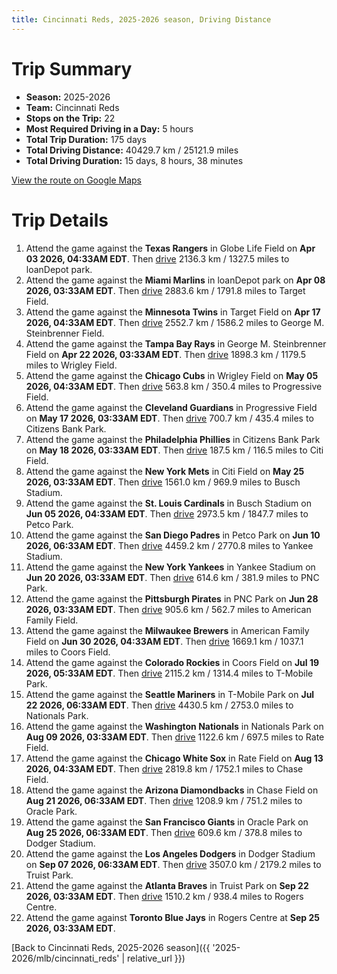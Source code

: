```yaml
---
title: Cincinnati Reds, 2025-2026 season, Driving Distance
---
```


# Trip Summary
- **Season:** 2025-2026
- **Team:** Cincinnati Reds
- **Stops on the Trip:** 22
- **Most Required Driving in a Day:** 5 hours
- **Total Trip Duration:** 175 days
- **Total Driving Distance:** 40429.7 km / 25121.9 miles
- **Total Driving Duration:** 15 days, 8 hours, 38 minutes

[View the route on Google Maps](https://www.google.com/maps/dir/Globe+Life+Field+Arlington/loanDepot+park+Miami/Target+Field+Minneapolis/George+M.+Steinbrenner+Field+Tampa/Wrigley+Field+Chicago/Progressive+Field+Cleveland/Citizens+Bank+Park+Philadelphia/Citi+Field+Flushing/Busch+Stadium+St.+Louis/Petco+Park+San+Diego/Yankee+Stadium+Bronx/PNC+Park+Pittsburgh/American+Family+Field+Milwaukee/Coors+Field+Denver/T-Mobile+Park+Seattle/Nationals+Park+Washington/Rate+Field+Chicago/Chase+Field+Phoenix/Oracle+Park+San+Francisco/Dodger+Stadium+Los+Angeles/Truist+Park+Atlanta/Rogers+Centre+Toronto)

# Trip Details
1. Attend the game against the **Texas Rangers** in Globe Life Field on **Apr 03 2026, 04:33AM EDT**. Then [drive](https://www.google.com/maps/dir/Globe+Life+Field+Arlington/loanDepot+park+Miami) 2136.3 km / 1327.5 miles to loanDepot park.
2. Attend the game against the **Miami Marlins** in loanDepot park on **Apr 08 2026, 03:33AM EDT**. Then [drive](https://www.google.com/maps/dir/loanDepot+park+Miami/Target+Field+Minneapolis) 2883.6 km / 1791.8 miles to Target Field.
3. Attend the game against the **Minnesota Twins** in Target Field on **Apr 17 2026, 04:33AM EDT**. Then [drive](https://www.google.com/maps/dir/Target+Field+Minneapolis/George+M.+Steinbrenner+Field+Tampa) 2552.7 km / 1586.2 miles to George M. Steinbrenner Field.
4. Attend the game against the **Tampa Bay Rays** in George M. Steinbrenner Field on **Apr 22 2026, 03:33AM EDT**. Then [drive](https://www.google.com/maps/dir/George+M.+Steinbrenner+Field+Tampa/Wrigley+Field+Chicago) 1898.3 km / 1179.5 miles to Wrigley Field.
5. Attend the game against the **Chicago Cubs** in Wrigley Field on **May 05 2026, 04:33AM EDT**. Then [drive](https://www.google.com/maps/dir/Wrigley+Field+Chicago/Progressive+Field+Cleveland) 563.8 km / 350.4 miles to Progressive Field.
6. Attend the game against the **Cleveland Guardians** in Progressive Field on **May 17 2026, 03:33AM EDT**. Then [drive](https://www.google.com/maps/dir/Progressive+Field+Cleveland/Citizens+Bank+Park+Philadelphia) 700.7 km / 435.4 miles to Citizens Bank Park.
7. Attend the game against the **Philadelphia Phillies** in Citizens Bank Park on **May 18 2026, 03:33AM EDT**. Then [drive](https://www.google.com/maps/dir/Citizens+Bank+Park+Philadelphia/Citi+Field+Flushing) 187.5 km / 116.5 miles to Citi Field.
8. Attend the game against the **New York Mets** in Citi Field on **May 25 2026, 03:33AM EDT**. Then [drive](https://www.google.com/maps/dir/Citi+Field+Flushing/Busch+Stadium+St.+Louis) 1561.0 km / 969.9 miles to Busch Stadium.
9. Attend the game against the **St. Louis Cardinals** in Busch Stadium on **Jun 05 2026, 04:33AM EDT**. Then [drive](https://www.google.com/maps/dir/Busch+Stadium+St.+Louis/Petco+Park+San+Diego) 2973.5 km / 1847.7 miles to Petco Park.
10. Attend the game against the **San Diego Padres** in Petco Park on **Jun 10 2026, 06:33AM EDT**. Then [drive](https://www.google.com/maps/dir/Petco+Park+San+Diego/Yankee+Stadium+Bronx) 4459.2 km / 2770.8 miles to Yankee Stadium.
11. Attend the game against the **New York Yankees** in Yankee Stadium on **Jun 20 2026, 03:33AM EDT**. Then [drive](https://www.google.com/maps/dir/Yankee+Stadium+Bronx/PNC+Park+Pittsburgh) 614.6 km / 381.9 miles to PNC Park.
12. Attend the game against the **Pittsburgh Pirates** in PNC Park on **Jun 28 2026, 03:33AM EDT**. Then [drive](https://www.google.com/maps/dir/PNC+Park+Pittsburgh/American+Family+Field+Milwaukee) 905.6 km / 562.7 miles to American Family Field.
13. Attend the game against the **Milwaukee Brewers** in American Family Field on **Jun 30 2026, 04:33AM EDT**. Then [drive](https://www.google.com/maps/dir/American+Family+Field+Milwaukee/Coors+Field+Denver) 1669.1 km / 1037.1 miles to Coors Field.
14. Attend the game against the **Colorado Rockies** in Coors Field on **Jul 19 2026, 05:33AM EDT**. Then [drive](https://www.google.com/maps/dir/Coors+Field+Denver/T-Mobile+Park+Seattle) 2115.2 km / 1314.4 miles to T-Mobile Park.
15. Attend the game against the **Seattle Mariners** in T-Mobile Park on **Jul 22 2026, 06:33AM EDT**. Then [drive](https://www.google.com/maps/dir/T-Mobile+Park+Seattle/Nationals+Park+Washington) 4430.5 km / 2753.0 miles to Nationals Park.
16. Attend the game against the **Washington Nationals** in Nationals Park on **Aug 09 2026, 03:33AM EDT**. Then [drive](https://www.google.com/maps/dir/Nationals+Park+Washington/Rate+Field+Chicago) 1122.6 km / 697.5 miles to Rate Field.
17. Attend the game against the **Chicago White Sox** in Rate Field on **Aug 13 2026, 04:33AM EDT**. Then [drive](https://www.google.com/maps/dir/Rate+Field+Chicago/Chase+Field+Phoenix) 2819.8 km / 1752.1 miles to Chase Field.
18. Attend the game against the **Arizona Diamondbacks** in Chase Field on **Aug 21 2026, 06:33AM EDT**. Then [drive](https://www.google.com/maps/dir/Chase+Field+Phoenix/Oracle+Park+San+Francisco) 1208.9 km / 751.2 miles to Oracle Park.
19. Attend the game against the **San Francisco Giants** in Oracle Park on **Aug 25 2026, 06:33AM EDT**. Then [drive](https://www.google.com/maps/dir/Oracle+Park+San+Francisco/Dodger+Stadium+Los+Angeles) 609.6 km / 378.8 miles to Dodger Stadium.
20. Attend the game against the **Los Angeles Dodgers** in Dodger Stadium on **Sep 07 2026, 06:33AM EDT**. Then [drive](https://www.google.com/maps/dir/Dodger+Stadium+Los+Angeles/Truist+Park+Atlanta) 3507.0 km / 2179.2 miles to Truist Park.
21. Attend the game against the **Atlanta Braves** in Truist Park on **Sep 22 2026, 03:33AM EDT**. Then [drive](https://www.google.com/maps/dir/Truist+Park+Atlanta/Rogers+Centre+Toronto) 1510.2 km / 938.4 miles to Rogers Centre.
22. Attend the game against **Toronto Blue Jays** in Rogers Centre at **Sep 25 2026, 03:33AM EDT**.

[Back to Cincinnati Reds, 2025-2026 season]({{ '2025-2026/mlb/cincinnati_reds' | relative_url }})
